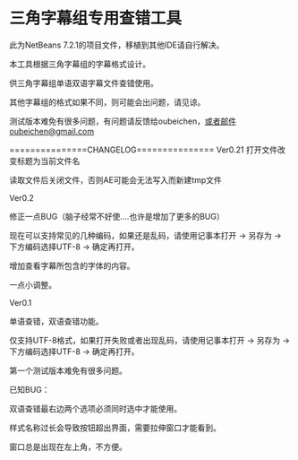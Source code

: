 三角字幕组专用查错工具
========================
此为NetBeans 7.2.1的项目文件，移植到其他IDE请自行解决。

本工具根据三角字幕组的字幕格式设计。

供三角字幕组单语双语字幕文件查错使用。

其他字幕组的格式如果不同，则可能会出问题，请见谅。

测试版本难免有很多问题，有问题请反馈给oubeichen，或者邮件oubeichen@gmail.com

===============CHANGELOG===============
Ver0.21
打开文件改变标题为当前文件名

读取文件后关闭文件，否则AE可能会无法写入而新建tmp文件

Ver0.2

修正一点BUG（脑子经常不好使....也许是增加了更多的BUG）

现在可以支持常见的几种编码，如果还是乱码，请使用记事本打开 -> 另存为 -> 下方编码选择UTF-8 -> 确定再打开。

增加查看字幕所包含的字体的内容。

一点小调整。

Ver0.1

单语查错，双语查错功能。

仅支持UTF-8格式，如果打开失败或者出现乱码，请使用记事本打开 -> 另存为 -> 下方编码选择UTF-8 -> 确定再打开。

第一个测试版本难免有很多问题。

已知BUG：

双语查错最右边两个选项必须同时选中才能使用。

样式名称过长会导致按钮超出界面，需要拉伸窗口才能看到。

窗口总是出现在左上角，不方便。
